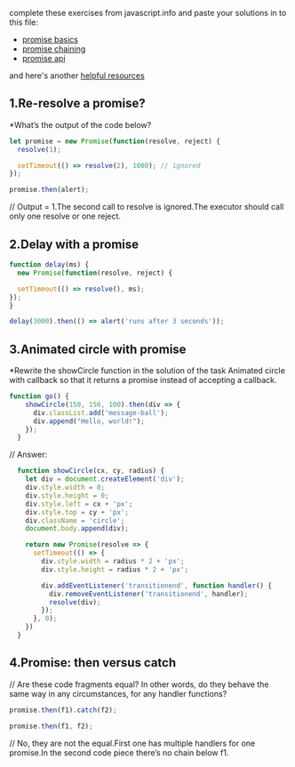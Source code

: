 complete these exercises from javascript.info and paste your solutions in to this file:
* [promise basics](https://javascript.info/promise-basics#tasks)
* [promise chaining](https://javascript.info/promise-chaining#tasks) 
* [promise api](https://javascript.info/promise-api)

and here's another [helpful resources](https://developer.mozilla.org/en-US/docs/Web/JavaScript/Guide/Using_promises)

## 1.Re-resolve a promise?
*What’s the output of the code below?

```js
let promise = new Promise(function(resolve, reject) {
  resolve(1);

  setTimeout(() => resolve(2), 1000); // ignored
});

promise.then(alert);

```
// Output = 1.The second call to resolve is ignored.The executor should call only one resolve or one reject.

## 2.Delay with a promise
```js
function delay(ms) {
  new Promise(function(resolve, reject) {

  setTimeout(() => resolve(), ms);
});
}

delay(3000).then(() => alert('runs after 3 seconds'));

```
## 3.Animated circle with promise
*Rewrite the showCircle function in the solution of the task Animated circle with callback so that it returns a promise instead of accepting a callback.


```js
function go() {
    showCircle(150, 150, 100).then(div => {
      div.classList.add('message-ball');
      div.append("Hello, world!");
    });
  }
```
// Answer:
```js
  function showCircle(cx, cy, radius) {
    let div = document.createElement('div');
    div.style.width = 0;
    div.style.height = 0;
    div.style.left = cx + 'px';
    div.style.top = cy + 'px';
    div.className = 'circle';
    document.body.append(div);

    return new Promise(resolve => {
      setTimeout(() => {
        div.style.width = radius * 2 + 'px';
        div.style.height = radius * 2 + 'px';

        div.addEventListener('transitionend', function handler() {
          div.removeEventListener('transitionend', handler);
          resolve(div);
        });
      }, 0);
    })
  }
```
## 4.Promise: then versus catch
// Are these code fragments equal? In other words, do they behave the same way in any circumstances, for any handler functions?
```js
promise.then(f1).catch(f2);
```
```js
promise.then(f1, f2);
```
// No, they are not the equal.First one has multiple handlers for one promise.In the second code piece there’s no chain below f1.
